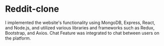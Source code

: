 # Reddit-clone
I implemented the website's functionality using MongoDB, Express, React, and Node.js, and utilized various libraries and frameworks such as Redux, Bootstrap, and Axios. Chat Feature was integrated to chat between users on the platform.
